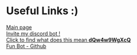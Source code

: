 # Useful Links :)

[Main page](https://biology-science.github.io/)  
[Invite my discord bot !](https://biology-science.github.io/FunBot/Invite)  
[Click to find what does this mean **dQw4w9WgXcQ**](https://biology-science.github.io/Extras/RickRoll.html)  
[Fun Bot - Github](https://github.com/FunBot1070)
